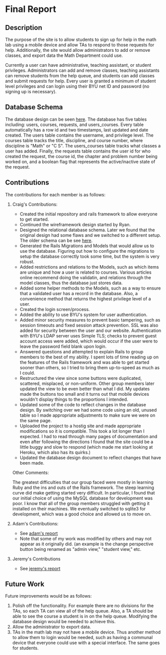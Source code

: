Final Report
============

Description
-----------

The purpose of the site is to allow students to sign up for help in the math lab using a mobile device and allow TAs to respond to those requests for help.  Additionally, the site would allow administrators to add or remove classes, and export data the Math Department could use.

Currently a user can have administrative, teaching assistant, or student privileges.  Administrators can add and remove classes, teaching assistants can remove students from the help queue, and students can add classes and submit requests for help.  Every user is granted a minimum of student level privileges and can login using their BYU net ID and password (no signing up is necessary).

Database Schema
---------------

The database design can be seen [here](databaseDesign.pdf).  The database has five tables including: users, courses, requests, and users_courses.  Every table automatically has a row id and two timestamps, last updated and date created.  The users table contains the username, and privilege level.  The courses table tracks the title, discipline, and course number, where discipline is "Math" or "C S".  The users_courses table tracks what classes a user has added. Finally, the requests table contains the user id for who created the request, the course id, the chapter and problem number being worked on, and a boolean flag that represents the active/inactive state of the request.

Contributions
-------------

The contributions for each member is as follows:

1.  Craig's Contributions:
    *  Created the initial repository and rails framework to allow everyone to get started.
    *  Continued the wireframework design started by Ryan.
    *  Designed the relational database schema.  Later we found that the original design had some flaws and we switched to a different setup.  The older schema can be see [here](oldDatabaseDesign.pdf).
    *  Generated the Rails Migrations and Models that would allow us to use the database.  Figuring out how to configure the migrations to setup the database correctly took some time, but the system is very robust.
    *  Added restrictions and relations to the Models, such as which items are unique and how a user is related to courses.  Various articles online recommend doing the validatin, and relations through the model classes, thus the database just stores data.
    *  Added some helper methods to the Models, such as a way to ensure that a validated user has a record in the database.  Also, a convenience method that returns the highest privilege level of a user.
    *  Created the login screen/process.
    *  Added the ability to use BYU's system for user authentication.
    *  Added minor security measures to prevent basic tampering, such as session timeouts and fixed session attack prevention.  SSL was also added for security between the user and our website.  Authentication with BYU's LDAP server uses Simple TLS; checks to prevent guest account access were added, which would occur if the user were to leave the password field blank upon login.
    *  Answered questions and attempted to explain Rails to group members to the best of my ability.  I spent lots of time reading up on the features of the Rails framework and was able to get started sooner than others, so I tried to bring them up-to-speed as much as I could.
    *  Restructured the view since some buttons were duplicated, scattered, misplaced, or non-uniform.  Other group members later updated the view to be even better than what I did.  My updates made the buttons too small and it turns out that mobile devices wouldn't display things to the proportions I intended.
    *  Updated some of the code to reflect changes in the database design.  By switching over we had some code using an old, unused table so I made appropriate adjustments to make sure we were on the same page.
    *  Uploaded the project to a hostig site and made appropriate modifications so it is compatible.  This took a lot longer than I expected.  I had to read through many pages of documentation and even after following the directions I found that the site could be a little buggy and slow to respond (which made me start looking at Heroku, which also has its quirks.)
    *  Updated the database design document to reflect changes that have been made.
    
    Other Comments:
    
    The greatest difficulties that our group faced were mostly in learning Ruby and the ins and outs of the Rails framework.  The steep learning curve did make getting started very difficult.  In particular, I found that our initial choice of using the MySQL database for development was poor.  I know that all of the group members struggled with getting it installed on their machines.  We eventually switched to sqlite3 for development, which was a good choice and allowed us to move on.

2. Adam's Contributions:
	*  See [adam's report](adamsReport.pdf)
	*  Note that some of my work was modified by others and may not appear as it originally did.
	   (an example is the change perspective button being renamed as "admin view," "student view," etc.

3. Jeremy's Contributions
    * See [jeremy's report](jeremysReport.md)

Future Work
-----------

Future improvements would be as follows:

1.  Polish off the functionality.  For example there are no divisions for the TAs, so each TA can view all of the help queue.  Also, a TA should be able to see the course a student is in on the help queue.  Modifying the database design would be needed to achieve this.
2.  Allow the administrator to export data.
3.  TAs in the math lab may not have a mobile device.  Thus another method to allow them to login would be needed, such as having a communal device that everyone could use with a special interface.  The same goes for students.
    
    
